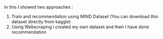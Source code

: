 In this I showed two approaches :

1. Train and recommendation using MIND Dataset (You can download this dataset directly from kaggle)
2. Using Webscraping i created my own dataset and then I have done recommendation
